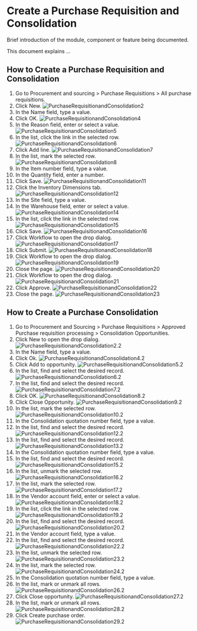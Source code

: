 ﻿# Create a Purchase Requisition and Consolidation
Brief introduction of the module, component or feature being documented.

This document explains ...

## How to Create a Purchase Requisition and Consolidation

1. Go to Procurement and sourcing > Purchase Requisitions > All purchase requisitions.
2. Click New.
![PurchaseRequisitionandConsolidation2](./assets/images/PurchaseRequisitionandConsolidation/PurchaseRequisitionandConsolidation2.png)
3. In the Name field, type a value.
4. Click OK.
![PurchaseRequisitionandConsolidation4](./assets/images/PurchaseRequisitionandConsolidation/PurchaseRequisitionandConsolidation4.png)
5. In the Reason field, enter or select a value.
![PurchaseRequisitionandConsolidation5](./assets/images/PurchaseRequisitionandConsolidation/PurchaseRequisitionandConsolidation5.png)
6. In the list, click the link in the selected row.
![PurchaseRequisitionandConsolidation6](./assets/images/PurchaseRequisitionandConsolidation/PurchaseRequisitionandConsolidation6.png)
7. Click Add line.
![PurchaseRequisitionandConsolidation7](./assets/images/PurchaseRequisitionandConsolidation/PurchaseRequisitionandConsolidation7.png)
8. In the list, mark the selected row.
![PurchaseRequisitionandConsolidation8](./assets/images/PurchaseRequisitionandConsolidation/PurchaseRequisitionandConsolidation8.png)
9. In the Item number field, type a value.
10. In the Quantity field, enter a number.
11. Click Save.
![PurchaseRequisitionandConsolidation11](./assets/images/PurchaseRequisitionandConsolidation/PurchaseRequisitionandConsolidation11.png)
12. Click the Inventory Dimensions tab.
![PurchaseRequisitionandConsolidation12](./assets/images/PurchaseRequisitionandConsolidation/PurchaseRequisitionandConsolidation12.png)
13. In the Site field, type a value.
14. In the Warehouse field, enter or select a value.
![PurchaseRequisitionandConsolidation14](./assets/images/PurchaseRequisitionandConsolidation/PurchaseRequisitionandConsolidation14.png)
15. In the list, click the link in the selected row.
![PurchaseRequisitionandConsolidation15](./assets/images/PurchaseRequisitionandConsolidation/PurchaseRequisitionandConsolidation15.png)
16. Click Save.
![PurchaseRequisitionandConsolidation16](./assets/images/PurchaseRequisitionandConsolidation/PurchaseRequisitionandConsolidation16.png)
17. Click Workflow to open the drop dialog.
![PurchaseRequisitionandConsolidation17](./assets/images/PurchaseRequisitionandConsolidation/PurchaseRequisitionandConsolidation17.png)
18. Click Submit.
![PurchaseRequisitionandConsolidation18](./assets/images/PurchaseRequisitionandConsolidation/PurchaseRequisitionandConsolidation18.png)
19. Click Workflow to open the drop dialog.
![PurchaseRequisitionandConsolidation19](./assets/images/PurchaseRequisitionandConsolidation/PurchaseRequisitionandConsolidation19.png)
20. Close the page.
![PurchaseRequisitionandConsolidation20](./assets/images/PurchaseRequisitionandConsolidation/PurchaseRequisitionandConsolidation20.png)
21. Click Workflow to open the drog dialog.
![PurchaseRequisitionandConsolidation21](./assets/images/PurchaseRequisitionandConsolidation/PurchaseRequisitionandConsolidation21.png)
22. Click Approve.
![PurchaseRequisitionandConsolidation22](./assets/images/PurchaseRequisitionandConsolidation/PurchaseRequisitionandConsolidation22.png)
23. Close the page.
![PurchaseRequisitionandConsolidation23](./assets/images/PurchaseRequisitionandConsolidation/PurchaseRequisitionandConsolidation23.png)

## How to Create a Purchase Consolidation

1. Go to Procurement and Sourcing > Purchase Requisitions > Approved Purchase requisition processing > Consolidation Opportunities.
2. Click New to open the drop dialog.
![PurchaseRequisitionandConsolidation2.2](./assets/images/PurchaseRequisitionandConsolidation/PurchaseRequisitionandConsolidation2.2.png)
3. In the Name field, type a value.
4. Click Ok.
![PurchaseRequisitionandConsolidation4.2](./assets/images/PurchaseRequisitionandConsolidation/PurchaseRequisitionandConsolidation4.2.png)
5. Click Add to opportunity.
![PurchaseRequisitionandConsolidation5.2](./assets/images/PurchaseRequisitionandConsolidation/PurchaseRequisitionandConsolidation5.2.png)
6. In the list, find and select the desired record.
![PurchaseRequisitionandConsolidation6.2](./assets/images/PurchaseRequisitionandConsolidation/PurchaseRequisitionandConsolidation10.2.png)
7. In the list, find and select the desired record.
![PurchaseRequisitionandConsolidation7.2](./assets/images/PurchaseRequisitionandConsolidation/PurchaseRequisitionandConsolidation7.2.png)
8. Click OK.
![PurchaseRequisitionandConsolidation8.2](./assets/images/PurchaseRequisitionandConsolidation/PurchaseRequisitionandConsolidation8.2.png)
9. Click Close Opportunity.
![PurchaseRequisitionandConsolidation9.2](./assets/images/PurchaseRequisitionandConsolidation/PurchaseRequisitionandConsolidation9.2.png)
10. In the list, mark the selected row.
![PurchaseRequisitionandConsolidation10.2](./assets/images/PurchaseRequisitionandConsolidation/PurchaseRequisitionandConsolidation10.2.png)
11. In the Consolidation quotation number field, type a value.
12. In the list, find and select the desired record.
![PurchaseRequisitionandConsolidation12.2](./assets/images/PurchaseRequisitionandConsolidation/PurchaseRequisitionandConsolidation12.2.png)
13. In the list, find and select the desired record.
![PurchaseRequisitionandConsolidation13.2](./assets/images/PurchaseRequisitionandConsolidation/PurchaseRequisitionandConsolidation13.2.png)
14. In the Consolidation quotation number field, type a value.
15. In the list, find and select the desired record.
![PurchaseRequisitionandConsolidation15.2](./assets/images/PurchaseRequisitionandConsolidation/PurchaseRequisitionandConsolidation15.2.png)
16. In the list, unmark the selected row. 
![PurchaseRequisitionandConsolidation16.2](./assets/images/PurchaseRequisitionandConsolidation/PurchaseRequisitionandConsolidation16.2.png)
17. In the list, mark the selected row.
![PurchaseRequisitionandConsolidation17.2](./assets/images/PurchaseRequisitionandConsolidation/PurchaseRequisitionandConsolidation17.2.png)
18. In the Vendor account field, enter or select a value.
![PurchaseRequisitionandConsolidation18.2](./assets/images/PurchaseRequisitionandConsolidation/PurchaseRequisitionandConsolidation18.2.png)
19. In the list, click the link in the selected row.
![PurchaseRequisitionandConsolidation19.2](./assets/images/PurchaseRequisitionandConsolidation/PurchaseRequisitionandConsolidation19.2.png)
20. In the list, find and select the desired record.
![PurchaseRequisitionandConsolidation20.2](./assets/images/PurchaseRequisitionandConsolidation/PurchaseRequisitionandConsolidation20.2.png)
21. In the Vendor account field, type a value.
22. In the list, find and select the desired record.
![PurchaseRequisitionandConsolidation22.2](./assets/images/PurchaseRequisitionandConsolidation/PurchaseRequisitionandConsolidation22.2.png)
23. In the list, unmark the selected row.
![PurchaseRequisitionandConsolidation23.2](./assets/images/PurchaseRequisitionandConsolidation/PurchaseRequisitionandConsolidation23.2.png)
24. In the list, mark the selected row.
![PurchaseRequisitionandConsolidation24.2](./assets/images/PurchaseRequisitionandConsolidation/PurchaseRequisitionandConsolidation24.2.png)
25. In the Consolidation quotation number field, type a value.
26. In the list, mark or unmark all rows.
![PurchaseRequisitionandConsolidation26.2](./assets/images/PurchaseRequisitionandConsolidation/PurchaseRequisitionandConsolidation26.2.png)
27. Click Close opportunity.
![PurchaseRequisitionandConsolidation27.2](./assets/images/PurchaseRequisitionandConsolidation/PurchaseRequisitionandConsolidation27.2.png)
28. In the list, mark or unmark all rows.
![PurchaseRequisitionandConsolidation28.2](./assets/images/PurchaseRequisitionandConsolidation/PurchaseRequisitionandConsolidation28.2.png)
29. Click Create purchase order.
![PurchaseRequisitionandConsolidation29.2](./assets/images/PurchaseRequisitionandConsolidation/PurchaseRequisitionandConsolidation29.2.png)
